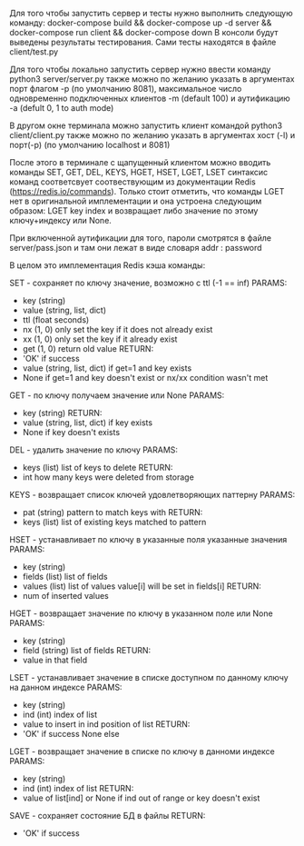 Для того чтобы запустить сервер и тесты нужно выполнить следующую команду: docker-compose build && docker-compose up -d server && docker-compose run client && docker-compose down
В консоли будут выведены результаты тестирования. Сами тесты находятся в файле client/test.py


Для того чтобы локально запустить сервер нужно ввести команду python3 server/server.py также можно по желанию указать в аргументах порт флагом -p (по умолчанию 8081), максимальное число одновременно подключенных клиентов -m (default 100) и аутификацию -a (defult 0, 1 to auth mode)

В другом окне терминала можно запустить клиент командой python3 client/client.py также можно по желанию указать в аргументах хост (-l) и порт(-p) (по умолчанию  localhost и 8081)

После этого в терминале с щапущенный клиентом можно вводить команды SET, GET, DEL, KEYS, HGET, HSET, LGET, LSET синтаксис команд соответсвует соотвествующим из документации Redis (https://redis.io/commands). Только стоит отметить, что команды LGET нет в оригинальной имплементации и она устроена следующим образом: LGET key index и возвращает либо значение по этому ключу+индексу или None.

При включенной аутификации для того, пароли смотрятся в файле server/pass.json и там они лежат в виде словаря addr : password

В целом это имплементация Redis кэша
команды:

SET - сохраняет по ключу значение, возможно с ttl (-1 == inf)
PARAMS:
 - key (string)
 - value (string, list, dict)
 - ttl (float seconds)
 - nx  (1, 0) only set the key if it does not already exist
 - xx (1, 0) only set the key if it already exist
 - get (1, 0) return old value
 RETURN:
 - 'OK' if success
 - value (string, list, dict) if get=1 and key exists
 - None if get=1 and key doesn't exist or nx/xx condition wasn't met

GET - по ключу получаем значение или None
PARAMS:
 - key (string)
RETURN:
 - value (string, list, dict) if key exists
 - None if key doesn't exists   

DEL - удалить значение по ключу
PARAMS:
 - keys (list) list of keys to delete
RETURN:
 - int how many keys were deleted from storage  


KEYS - возвращает список ключей удовлетворяющих паттерну
PARAMS:
 - pat (string) pattern to match keys with
RETURN:
 - keys (list) list of existing keys matched to pattern  
 
HSET - устанавливает по ключу в указанные поля указанные значения
PARAMS:
 - key (string)
 - fields (list) list of fields
 - values (list) list of values value[i] will be set in fields[i]
RETURN:
 - num of inserted values
 
HGET - возвращает значение по ключу в указанном поле или None
PARAMS:
 - key (string)
 - field (string) list of fields
RETURN:
 - value in that field   


LSET - устанавливает значение в списке доступном по данному ключу на данном индексе 
PARAMS:
 - key (string)
 - ind (int) index of list
 - value to insert in ind position of list
RETURN:
 - 'OK' if success None else   

LGET - возвращает значение в списке по ключу в данноми индексе
PARAMS:
 - key (string)
 - ind (int) index of list
RETURN:
 - value of list[ind] or None if ind out of range or key doesn't exist  
 
SAVE - сохраняет состояние БД в файлы
RETURN:
 - 'OK' if success